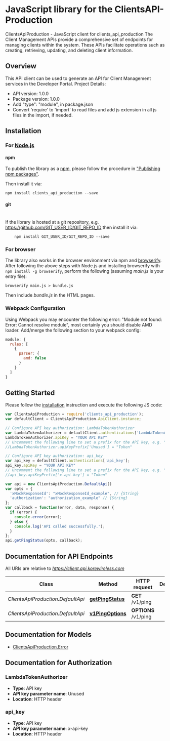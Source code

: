 # JavaScript library for the ClientsAPI-Production

ClientsApiProduction - JavaScript client for clients_api_production
The Client Management APIs provide a comprehensive set of endpoints for managing clients within the system. These APIs facilitate operations such as creating, retrieving, updating, and deleting client information.

## Overview
This API client can be used to generate an API for Client Management services in the Developer Portal. Project Details:

- API version: 1.0.0
- Package version: 1.0.0
- Add "type": "module", in package.json
- Convert 'require' to 'import' to read files and add js extension in all js files in the import, if needed.

## Installation

### For [Node.js](https://nodejs.org/)

#### npm

To publish the library as a [npm](https://www.npmjs.com/),
please follow the procedure in ["Publishing npm packages"](https://docs.npmjs.com/getting-started/publishing-npm-packages).

Then install it via:

```shell
npm install clients_api_production --save
```

#### git
#
If the library is hosted at a git repository, e.g.
https://github.com/GIT_USER_ID/GIT_REPO_ID
then install it via:

```shell
    npm install GIT_USER_ID/GIT_REPO_ID --save
```

### For browser

The library also works in the browser environment via npm and [browserify](http://browserify.org/). After following
the above steps with Node.js and installing browserify with `npm install -g browserify`,
perform the following (assuming *main.js* is your entry file):

```shell
browserify main.js > bundle.js
```

Then include *bundle.js* in the HTML pages.

### Webpack Configuration

Using Webpack you may encounter the following error: "Module not found: Error:
Cannot resolve module", most certainly you should disable AMD loader. Add/merge
the following section to your webpack config:

```javascript
module: {
  rules: [
    {
      parser: {
        amd: false
      }
    }
  ]
}
```

## Getting Started

Please follow the [installation](#installation) instruction and execute the following JS code:

```javascript
var ClientsApiProduction = require('clients_api_production');
var defaultClient = ClientsApiProduction.ApiClient.instance;

// Configure API key authorization: LambdaTokenAuthorizer
var LambdaTokenAuthorizer = defaultClient.authentications['LambdaTokenAuthorizer'];
LambdaTokenAuthorizer.apiKey = "YOUR API KEY"
// Uncomment the following line to set a prefix for the API key, e.g. "Token" (defaults to null)
//LambdaTokenAuthorizer.apiKeyPrefix['Unused'] = "Token"

// Configure API key authorization: api_key
var api_key = defaultClient.authentications['api_key'];
api_key.apiKey = "YOUR API KEY"
// Uncomment the following line to set a prefix for the API key, e.g. "Token" (defaults to null)
//api_key.apiKeyPrefix['x-api-key'] = "Token"

var api = new ClientsApiProduction.DefaultApi()
var opts = { 
  'xMockResponseId': "xMockResponseId_example", // {String} 
  'authorization': "authorization_example" // {String} 
};
var callback = function(error, data, response) {
  if (error) {
    console.error(error);
  } else {
    console.log('API called successfully.');
  }
};
api.getPingStatus(opts, callback);
```

## Documentation for API Endpoints

All URIs are relative to *https://client.api.korewireless.com*

Class | Method | HTTP request | Description
------------ | ------------- | ------------- | -------------
*ClientsApiProduction.DefaultApi* | [**getPingStatus**](docs/DefaultApi.md#getPingStatus) | **GET** /v1/ping | 
*ClientsApiProduction.DefaultApi* | [**v1PingOptions**](docs/DefaultApi.md#v1PingOptions) | **OPTIONS** /v1/ping | 

## Documentation for Models

 - [ClientsApiProduction.Error](docs/Error.md)

## Documentation for Authorization


### LambdaTokenAuthorizer

- **Type**: API key
- **API key parameter name**: Unused
- **Location**: HTTP header

### api_key

- **Type**: API key
- **API key parameter name**: x-api-key
- **Location**: HTTP header

